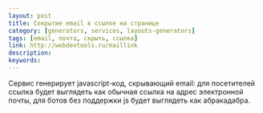 ```yaml
---
layout: post
title: Сокрытие email в ссылке на странице
category: [generators, services, layouts-generators]
tags: [email, почта, скрыть, ссылка]
link: http://webdevtools.ru/maillink
description:
keywords:
---
```


<p>Сервис генерирует javascript-код, скрывающий email: для посетителей ссылка будет выглядеть как обычная ссылка на адрес электронной почты, для ботов без поддержки js будет выглядеть как абракадабра.</p>
